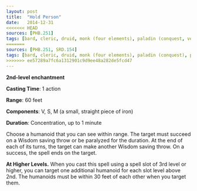 ```yaml
---
layout: post
title:  "Hold Person"
date:   2014-12-31
<<<<<<< HEAD
sources: [PHB.251]
tags: [bard, cleric, druid, monk (four elements), paladin (conquest, vengeance), sorcerer, warlock, wizard, level2, enchantment]
=======
sources: [PHB.251, SRD.154]
tags: [bard, cleric, druid, monk (four elements), paladin (conquest), paladin (redemption), paladin (vengeance), sorcerer, warlock, wizard, level2, enchantment]
>>>>>>> ee57289a7fc6a1312901c9d9ee48a282de5fcd47
---
```


**2nd-level enchantment**

**Casting Time**: 1 action

**Range**: 60 feet

**Components**: V, S, M (a small, straight piece of iron)

**Duration**: Concentration, up to 1 minute

Choose a humanoid that you can see within range. The target must succeed on a Wisdom saving throw or be paralyzed for the duration. At the end of each of its turns, the target can make another Wisdom saving throw. On a success, the spell ends on the target. 

**At Higher Levels.** When you cast this spell using a spell slot of 3rd level or higher, you can target one additional humanoid for each slot level above 2nd. The humanoids must be within 30 feet of each other when you target them.
